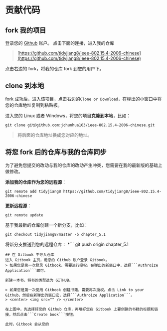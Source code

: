 # 贡献代码

## fork 我的项目
登录您的 [Github](http://github.com/) 账户。
点击下面的连接，进入我的仓库
> [https://github.com/tidyjiang8/ieee-802.15.4-2006-chinese](https://github.com/tidyjiang8/ieee-802.15.4-2006-chinese)

点击右边的 fork，将我的仓库 fork 到您的用户下。
## clone 到本地

fork 成功后，进入该项目，点击右边的```Clone or Download```，在弹出的小窗口中将您的仓库地址复制到粘贴板。

进入您的 Linux 或者 Windows，将您的项目**克隆到本地**，比如：
```
git clone git@github.com:jchunhua163/ieee-802.15.4-2006-chinese.git
```
> 将后面的仓库地址换成您对应的地址。

## 将您 fork 后的仓库与我的仓库同步
为了避免您提交的改动与我的仓库的改动产生冲突，您需要在我的最新版的基础上做修改。

**添加我的仓库作为您的远程源**：
```
git remote add tidyjiang8 https://github.com/tidyjiang8/ieee-802.15.4-2006-chinese
```
**更新远程源**：
```
git remote update
```
基于我最新的仓库创建一个新分支，比如：
```
git checkout tidyjiang8/master -b chapter_5.1
```
将新分支推送到您的远程仓库：
*```
git push origin chapter_5.1
```
## 在 Gitbook 中导入仓库
进入 Gitbook 主页，用您的 Github 账户登录 Gitbook。
> 如果您是第一次登录 Gitbook，需要进行授权。在弹出的新窗口中，选择```Authroize Application```即可。

新建一本书，将书的类型选为 GITHUB。

> 如果您是第一次使用 Gitbook 创建书籍，需要再次授权。点击 Link to your Github，然后在新弹出的窗口宏，选择```Authroize Application```。
> <center> <img src="" /> </center>

在上图中，先选择好您的 Github 仓库，再填好您在 Gitbook 上要创建的书籍的标题和链接，然后点击```Create book```按钮。

此时，Gitbook 会从您的